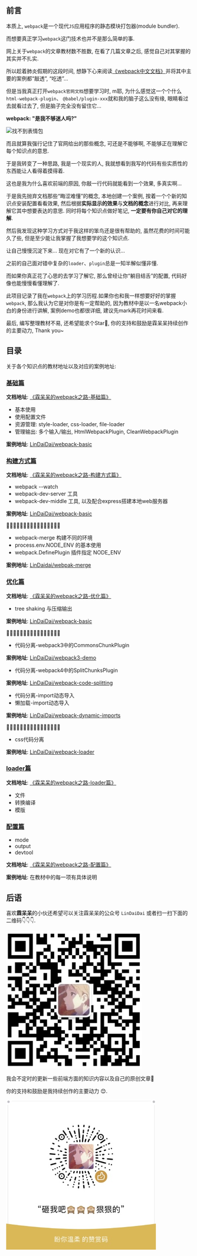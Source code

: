 ## 前言

本质上, `webpack`是一个现代`JS`应用程序的静态模块打包器(module bundler).

而想要真正学习`webpack`这门技术也并不是那么简单的事.

网上关于`webpack`的文章教材数不胜数, 在看了几篇文章之后, 感觉自己对其掌握的其实并不扎实.

所以趁着肺炎假期的这段时间, 想静下心来阅读[《webpack中文文档》](https://www.webpackjs.com/concepts/)并将其中主要的案例都“敲透”, “吃透”...

但是当我真正打开`webpack官网文档`想要学习时, m耶, 为什么感觉这一个个什么`html-webpack-plugin`、 `@babel/plugin-xxx`就和我的脑子这么没有缘, 眼睛看过去就看过去了, 但是脑子完全没有留住它...

**webpack: "是我不够迷人吗?"**

![找不到表情包](/Users/lindaidai/Pictures/表情包/babel/找不到表情包.jpeg)



而且就算我强行记住了官网给出的那些概念, 可还是不能够啊, 不能够正在理解它每个知识点的意思.

于是我转变了一种思路, 我是一个现实的人, 我就想看到我写的代码有些实质性的东西能让人看得着摸得着.

这也是我为什么喜欢前端的原因, 你敲一行代码就能看到一个效果, 多真实啊...

于是我先抛弃文档那些“晦涩难懂”的概念, 本地创建一个案例, 按着一个个新的知识点安装配置看看效果, 然后根据**实际显示的效果**与**文档的概念**进行对比, 再来理解它其中想要表达的意思. 同时将每个知识点做好笔记, **一定要有你自己对它的理解**.

然后我发现这种学习方式对于我这样的笨鸟还是很有帮助的, 虽然花费的时间可能久了些, 但是至少能让我掌握了我想要学的这个知识点.

让自己慢慢沉淀下来... 现在对它有了一个新的认识...

之前的自己面对错中复杂的`loader`、`plugin`总是一知半解似懂非懂.

而如果你真正花了心思的去学习了解它, 那么曾经让你“躺目结舌”的配置, 代码好像也能慢慢看懂理解了.

此项目记录了我在`webpack`上的学习历程.如果你也和我一样想要好好的掌握`webpack`, 那么我认为它是对你是有一定帮助的, 因为教材中是以一名webpack小白的身份进行讲解, 案例demo也都很详细, 建议先mark再花时间来看.

最后, 编写整理教材不易, 还希望能求个Star🌟, 你的支持和鼓励是霖呆呆持续创作的主要动力, Thank you~



## 目录

关于各个知识点的教材地址以及对应的案例地址:

### [基础篇](https://github.com/LinDaiDai/webpack-document/blob/master/霖呆呆的webpack之路-基础篇.md)

**文档地址**: [《霖呆呆的webpack之路-基础篇》](https://github.com/LinDaiDai/webpack-document/blob/master/霖呆呆的webpack之路-基础篇.md)

- 基本使用
- 使用配置文件
- 资源管理: style-loader, css-loader, file-loader
- 管理输出: 多个输入/输出, HtmlWebpackPlugin, CleanWebpackPlugin

**案例地址**: [LinDaiDai/webpack-basic]()



### [构建方式篇](https://github.com/LinDaiDai/webpack-document/blob/master/霖呆呆的webpack之路-构建方式篇.md)

**文档地址**: [《霖呆呆的webpack之路-构建方式篇》](https://github.com/LinDaiDai/webpack-document/blob/master/霖呆呆的webpack之路-构建方式篇.md)

- webpack --watch
- webpack-dev-server 工具
- webpack-dev-middle 工具, 以及配合express搭建本地web服务器

**案例地址**: [LinDaiDai/webpack-basic]()

🌟🌟🌟🌟🌟🌟🌟🌟🌟🌟🌟🌟🌟🌟🌟🌟

- webpack-merge 构建不同的环境
- process.env.NODE_ENV 的基本使用
- webpack.DefinePlugin 插件指定 NODE_ENV

**案例地址**: [LinDaidai/webpak-merge]()



### [优化篇](https://github.com/LinDaiDai/webpack-document/blob/master/霖呆呆的webpack之路-优化篇.md)

**文档地址**: [《霖呆呆的webpack之路-优化篇》](https://github.com/LinDaiDai/webpack-document/blob/master/霖呆呆的webpack之路-优化篇.md)

- tree shaking 与压缩输出

**案例地址**: [LinDaiDai/webpack-basic]()

🌟🌟🌟🌟🌟🌟🌟🌟🌟🌟🌟🌟🌟🌟🌟🌟

- 代码分离-webpack3中的CommonsChunkPlugin

**案例地址**: [LinDaiDai/webpack3-demo]()

- 代码分离-webpack4中的SplitChunksPlugin

**案例地址**: [LinDaiDai/webpack-code-splitting]()

- 代码分离-import动态导入
- 懒加载-import动态导入

**案例地址**: [LinDaiDai/webpack-dynamic-imports]()

🌟🌟🌟🌟🌟🌟🌟🌟🌟🌟🌟🌟🌟🌟🌟🌟

- css代码分离

**案例地址**: [LinDaiDai/webpack-loader]()



### [loader篇](https://github.com/LinDaiDai/webpack-document/blob/master/霖呆呆的webpack之路-loader篇.md)

**文档地址**: [《霖呆呆的webpack之路-loader篇》](https://github.com/LinDaiDai/webpack-document/blob/master/霖呆呆的webpack之路-loader篇.md)

- 文件
- 转换编译
- 模版



### [配置篇](https://github.com/LinDaiDai/webpack-document/blob/master/霖呆呆的webpack之路-配置篇.md)

- mode
- output
- devtool

**文档地址**: [《霖呆呆的webpack之路-配置篇》](https://github.com/LinDaiDai/webpack-document/blob/master/霖呆呆的webpack之路-配置篇.md)

**案例地址**: 在教材中的每一项有具体说明



## 后语

喜欢**霖呆呆**的小伙还希望可以关注霖呆呆的公众号 `LinDaiDai` 或者扫一扫下面的二维码👇👇👇.

<img src="./resource/LinDaiDai公众号二维码.png" alt="LinDaiDai公众号" />

我会不定时的更新一些前端方面的知识内容以及自己的原创文章🎉

你的支持和鼓励是我持续创作的主要动力 😊.

<img src="./resource/LinDaiDai赞赏码.png" alt="LinDaiDai赞赏码" />